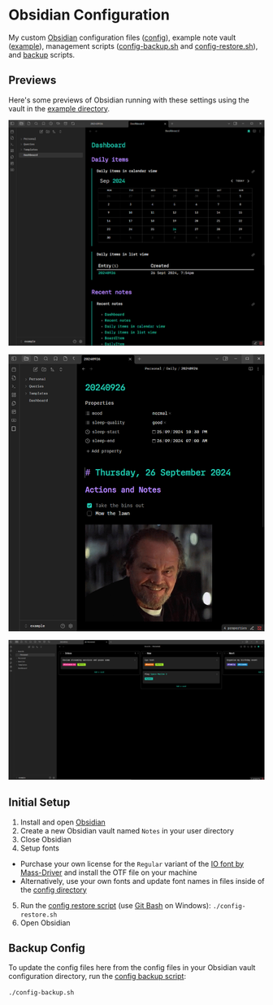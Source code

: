 # Obsidian Configuration

My custom [Obsidian](https://obsidian.md/) configuration files ([config](config/)), example note vault ([example](example/)), management scripts ([config-backup.sh](config-backup.sh) and [config-restore.sh](config-restore.sh)), and [backup](backup/) scripts.

## Previews

Here's some previews of Obsidian running with these settings using the vault in the [example directory](example).

![Screenshot one](docs/screenshot1.png)

![Screenshot two](docs/screenshot2.png)

![Screenshot three](docs/screenshot3.png)

## Initial Setup

1. Install and open [Obsidian](https://obsidian.md/)
2. Create a new Obsidian vault named `Notes` in your user directory
3. Close Obsidian
4. Setup fonts

- Purchase your own license for the `Regular` variant of the [IO font by Mass-Driver](https://io.mass-driver.com/) and install the OTF file on your machine
- Alternatively, use your own fonts and update font names in files inside of the [config directory](config/)

5. Run the [config restore script](config-restore.sh) (use [Git Bash](https://git-scm.com/downloads) on Windows): `./config-restore.sh`
6. Open Obsidian

## Backup Config

To update the config files here from the config files in your Obsidian vault configuration directory, run the [config backup script](config-backup.sh):

`./config-backup.sh`